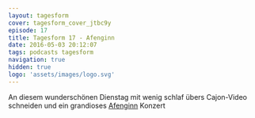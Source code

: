 ```yaml
---
layout: tagesform
cover: tagesform_cover_jtbc9y
episode: 17
title: Tagesform 17 - Afenginn
date: 2016-05-03 20:12:07
tags: podcasts tagesform 
navigation: true
hidden: true
logo: 'assets/images/logo.svg'
---
```


An diesem wunderschönen Dienstag mit wenig schlaf übers
Cajon-Video schneiden und ein grandioses [Afenginn](http://www.afenginn.dk/) Konzert
